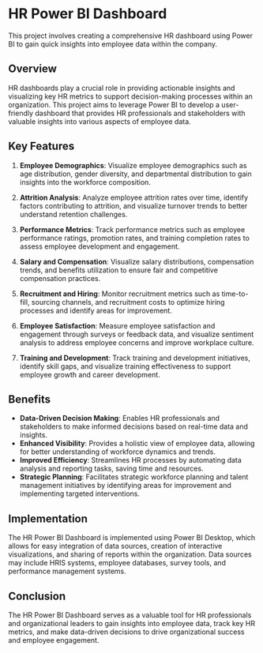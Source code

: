 # HR Power BI Dashboard

This project involves creating a comprehensive HR dashboard using Power BI to gain quick insights into employee data within the company.

## Overview

HR dashboards play a crucial role in providing actionable insights and visualizing key HR metrics to support decision-making processes within an organization. This project aims to leverage Power BI to develop a user-friendly dashboard that provides HR professionals and stakeholders with valuable insights into various aspects of employee data.

## Key Features

1. **Employee Demographics**: Visualize employee demographics such as age distribution, gender diversity, and departmental distribution to gain insights into the workforce composition.

2. **Attrition Analysis**: Analyze employee attrition rates over time, identify factors contributing to attrition, and visualize turnover trends to better understand retention challenges.

3. **Performance Metrics**: Track performance metrics such as employee performance ratings, promotion rates, and training completion rates to assess employee development and engagement.

4. **Salary and Compensation**: Visualize salary distributions, compensation trends, and benefits utilization to ensure fair and competitive compensation practices.

5. **Recruitment and Hiring**: Monitor recruitment metrics such as time-to-fill, sourcing channels, and recruitment costs to optimize hiring processes and identify areas for improvement.

6. **Employee Satisfaction**: Measure employee satisfaction and engagement through surveys or feedback data, and visualize sentiment analysis to address employee concerns and improve workplace culture.

7. **Training and Development**: Track training and development initiatives, identify skill gaps, and visualize training effectiveness to support employee growth and career development.

## Benefits

- **Data-Driven Decision Making**: Enables HR professionals and stakeholders to make informed decisions based on real-time data and insights.
- **Enhanced Visibility**: Provides a holistic view of employee data, allowing for better understanding of workforce dynamics and trends.
- **Improved Efficiency**: Streamlines HR processes by automating data analysis and reporting tasks, saving time and resources.
- **Strategic Planning**: Facilitates strategic workforce planning and talent management initiatives by identifying areas for improvement and implementing targeted interventions.

## Implementation

The HR Power BI Dashboard is implemented using Power BI Desktop, which allows for easy integration of data sources, creation of interactive visualizations, and sharing of reports within the organization. Data sources may include HRIS systems, employee databases, survey tools, and performance management systems.

## Conclusion

The HR Power BI Dashboard serves as a valuable tool for HR professionals and organizational leaders to gain insights into employee data, track key HR metrics, and make data-driven decisions to drive organizational success and employee engagement.
